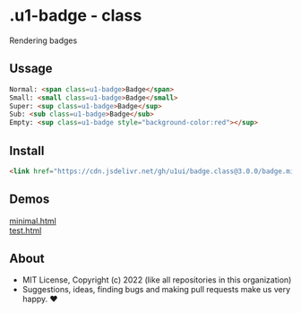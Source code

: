# .u1-badge - class
Rendering badges

## Ussage

```html
Normal: <span class=u1-badge>Badge</span>
Small: <small class=u1-badge>Badge</small>
Super: <sup class=u1-badge>Badge</sup>
Sub: <sub class=u1-badge>Badge</sub>
Empty: <sup class=u1-badge style="background-color:red"></sup>
```

## Install

```html
<link href="https://cdn.jsdelivr.net/gh/u1ui/badge.class@3.0.0/badge.min.css" rel=stylesheet>
```

## Demos

[minimal.html](https://raw.githack.com/u1ui/badge.class/main/tests/minimal.html)  
[test.html](https://raw.githack.com/u1ui/badge.class/main/tests/test.html)  

## About

- MIT License, Copyright (c) 2022 <u1> (like all repositories in this organization) <br>
- Suggestions, ideas, finding bugs and making pull requests make us very happy. ♥

